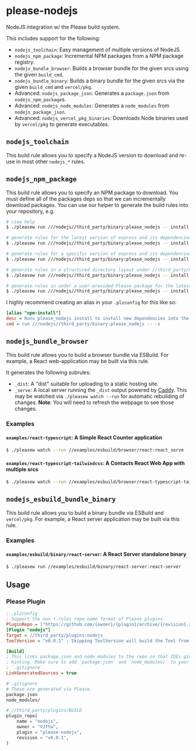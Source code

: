 # please-nodejs

NodeJS integration w/ the Please build system.

This includes support for the following:

* `nodejs_toolchain`: Easy management of multiple versions of NodeJS.
* `nodejs_npm_package`: Incremental NPM packages from a NPM package registry.
* `nodejs_bundle_browser`: Builds a browser bundle for the given srcs using the given `build_cmd`.
* `nodejs_bundle_binary`: Builds a binary bundle for the given srcs via the given `build_cmd` and `vercel/pkg`.
* Advanced: `nodejs_package_json`: Generates a `package.json` from `nodejs_npm_package`s.
* Advanced: `nodejs_node_modules`: Generates a `node_modules` from `nodejs_package_json`.
* Advanced: `nodejs_vercel_pkg_binaries`: Downloads Node binaries used by `vercel/pkg` to generate executables.

## `nodejs_toolchain`

This build rule allows you to specify a NodeJS version to download and re-use in most other `nodejs_*` rules.

## `nodejs_npm_package`

This build rule allows you to specify an NPM package to download. You must define all of the packages deps so that we can incrementally download packages. You can use our helper to generate the build rules into your repository, e.g.

```bash
# view help
$ ./pleasew run ///nodejs//third_party/binary:please_nodejs -- install --help

# generate rules for the latest version of express and its dependencies into the //third_party/nodejs Please package.
$ ./pleasew run ///nodejs//third_party/binary:please_nodejs -- install express

# generate rules for a specific version of express and its dependencies into the //third_party/nodejs Please package.
$ ./pleasew run ///nodejs//third_party/binary:please_nodejs -- install express@4.18.0

# generate rules in a structured directory layout under //third_party/nodejs/... for the latest version of express and its dependencies.
$ ./pleasew run ///nodejs//third_party/binary:please_nodejs -- install -s express

# generate rules in under a user-provided Please package for the latest version of express and its dependencies.
$ ./pleasew run ///nodejs//third_party/binary:please_nodejs -- install --pkg_prefix "//examples/esbuild/binary/react-server/third_party/nodejs" express
```

I highly recommend creating an alias in your `.plzconfig` for this like so:

```ini
[alias "npm-install"]
desc = Runs please_nodejs install to install new dependencies into the repo
cmd = run ///nodejs//third_party/binary:please_nodejs -- -s
```


## `nodejs_bundle_browser`

This build rule allows you to build a browser bundle via ESBuild. For example, a React web-application may be built via this rule.

It generates the following subrules:

* `_dist`: A "dist" suitable for uploading to a static hosting site.
* `_serve`: A local server running the `_dist` output powered by [Caddy](https://caddyserver.com/). This may be watched via `./pleasew watch --run` for automatic rebuilding of changes. **Note**: You will need to refresh the webpage to see those changes.

### Examples

#### `examples/react-typescript`: A Simple React Counter application

```bash
$ ./pleasew watch --run //examples/esbuild/browser/react:react_serve
```

#### `examples/react-typescript-tailwindcss`: A Contacts React Web App with multiple srcs

```bash
$ ./pleasew watch --run //examples/esbuild/browser/react-typescript-tailwindcss:react-typescript-tailwindcss_serve
```


## `nodejs_esbuild_bundle_binary`

This build rule allows you to build a binary bundle via ESBuild and `vercel/pkg`. For example, a React server application may be built via this rule.

### Examples

#### `examples/esbuild/binary/react-server`: A React Server standalone binary

```bash
$ ./pleasew run //examples/esbuild/binary/react-server:react-server
```

## Usage


### Please Plugin

```ini
; .plzconfig
; Support the non *-rules repo name format of Please plugins.
PluginRepo = ["https://github.com/{owner}/{plugin}/archive/{revision}.zip"]
[Plugin "nodejs"]
Target = //third_party/plugins:nodejs
ToolVersion = "v0.0.1" ; Skipping ToolVersion will build the Tool from source.

[Build]
; This links package.json and node_modules to the repo so that IDEs give us type
; hinting. Make sure to add `package.json` and `node_modules/` to your
; `.gitignore`.
LinkGeneratedSources = true
```

```bash
# .gitignore
# These are generated via Please.
package.json
node_modules/
```

```python
# //third_party/plugins/BUILD
plugin_repo(
    name = "nodejs",
    owner = "VJftw",
    plugin = "please-nodejs",
    revision = "v0.0.1",
)
```
